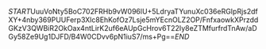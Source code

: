 $START$UuuVoNty5BoC702FRHb9vW096lU+5LdryaTYunuXc036eRGIpRjs2dfXY+4nby369PUUFerp3Xlc8EhKofOz7Lsje5mYEcnOLZ2OP/FnfxaowkXPrzddGKzV3QWBiR2OkOax4ntLirK2uf6eAUpGcHrov6T22Iy8eZTMfurfrdTnAw/aDGy58Ze9Ug1DJFD/B4W0CDvv6pN1iuS7/ms+Pg==$END$